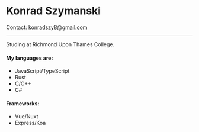 # Konrad Szymanski
Contact: konradszy8@gmail.com

---

Studing at Richmond Upon Thames College.

#### My languages are:
- JavaScript/TypeScript
- Rust
- C/C++
- C#

#### Frameworks:
- Vue/Nuxt
- Express/Koa
